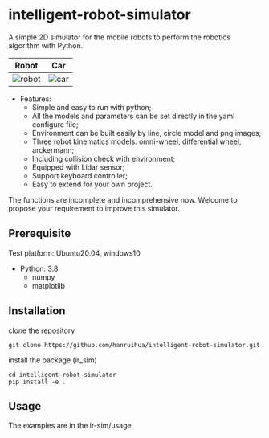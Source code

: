 # intelligent-robot-simulator

A simple 2D simulator for the mobile robots to perform the robotics algorithm with Python.  

Robot             |  Car
:-------------------------:|:-------------------------:
![robot](https://github.com/hanruihua/intelligent-robot-simulator/blob/main/ir_sim/usage/13assemblage/gif/robot.gif)  |  ![car](https://github.com/hanruihua/intelligent-robot-simulator/blob/main/ir_sim/usage/13assemblage/gif/car.gif)

- Features:  
    - Simple and easy to run with python;  
    - All the models and parameters can be set directly in the yaml configure file;  
    - Environment can be built easily by line, circle model and png images;  
    - Three robot kinematics models: omni-wheel, differential wheel, arckermann;  
    - Including collision check with environment;  
    - Equipped with Lidar sensor;  
    - Support keyboard controller;  
    - Easy to extend for your own project. 

The functions are incomplete and incomprehensive now. Welcome to propose your requirement to improve this simulator.

## Prerequisite

Test platform: Ubuntu20.04, windows10

- Python: 3.8
    - numpy  
    - matplotlib  
    
## Installation

clone the repository

```
git clone https://github.com/hanruihua/intelligent-robot-simulator.git
```

install the package (ir_sim)

```
cd intelligent-robot-simulator
pip install -e .
```

## Usage

The examples are in the ir-sim/usage
